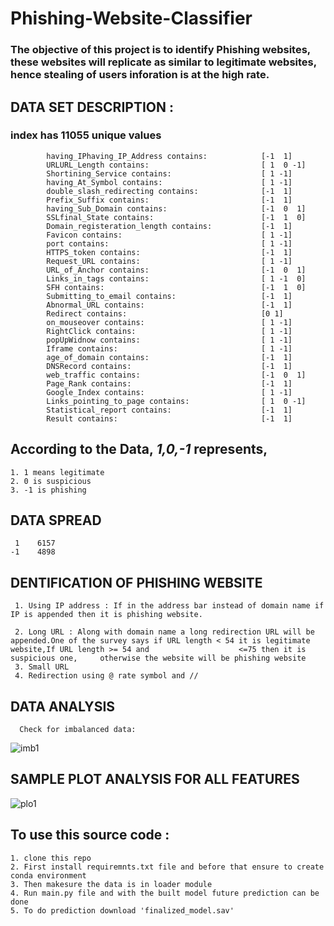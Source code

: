 # Phishing-Website-Classifier

### The objective of this project is to identify Phishing websites, these websites will replicate as similar to legitimate websites, hence stealing of users inforation is at the high rate.

## DATA SET DESCRIPTION :
### index has 11055 unique values
            having_IPhaving_IP_Address contains:			[-1  1]
            URLURL_Length contains:			                [ 1  0 -1]
            Shortining_Service contains:			        [ 1 -1]
            having_At_Symbol contains:			            [ 1 -1]
            double_slash_redirecting contains:			    [-1  1]
            Prefix_Suffix contains:			                [-1  1]
            having_Sub_Domain contains:			            [-1  0  1]
            SSLfinal_State contains:		            	[-1  1  0]
            Domain_registeration_length contains:			[-1  1]
            Favicon contains:			                    [ 1 -1]
            port contains:			                        [ 1 -1]
            HTTPS_token contains:			                [-1  1]
            Request_URL contains:			                [ 1 -1]
            URL_of_Anchor contains:			                [-1  0  1]
            Links_in_tags contains:			                [ 1 -1  0]
            SFH contains:			                        [-1  1  0]
            Submitting_to_email contains:			        [-1  1]
            Abnormal_URL contains:			                [-1  1]
            Redirect contains:			                    [0 1]
            on_mouseover contains:			                [ 1 -1]
            RightClick contains:			                [ 1 -1]
            popUpWidnow contains:			                [ 1 -1]
            Iframe contains:			                    [ 1 -1]
            age_of_domain contains:			                [-1  1]
            DNSRecord contains:			                    [-1  1]
            web_traffic contains:			                [-1  0  1]
            Page_Rank contains:			                    [-1  1]
            Google_Index contains:			                [ 1 -1]
            Links_pointing_to_page contains:			    [ 1  0 -1]
            Statistical_report contains:			        [-1  1]
            Result contains:			                    [-1  1]
         
 
 ## According to the Data, *1,0,-1* represents,
    1. 1 means legitimate
    2. 0 is suspicious
    3. -1 is phishing
    
 ## DATA SPREAD
     1    6157
    -1    4898
  ## DENTIFICATION OF PHISHING WEBSITE
     1.	Using IP address : If in the address bar instead of domain name if IP is appended then it is phishing website.

     2.	Long URL : Along with domain name a long redirection URL will be appended.One of the survey says if URL length < 54 it is legitimate website,If URL length >= 54 and                    <=75 then it is suspicious one, 	otherwise the website will be phishing website
     3.	Small URL 
     4.	Redirection using @ rate symbol and //

  
 ## DATA ANALYSIS
      Check for imbalanced data: 
 ![imb1](https://user-images.githubusercontent.com/65437198/110973102-cfc95f00-8382-11eb-8768-21160dddedf3.JPG)
 
 ## SAMPLE PLOT ANALYSIS FOR ALL FEATURES
 ![plo1](https://user-images.githubusercontent.com/65437198/110973306-1a4adb80-8383-11eb-8347-cfa5ed98d2e8.JPG)


    
 ## To use this source code :
    1. clone this repo
    2. First install requiremnts.txt file and before that ensure to create conda environment
    3. Then makesure the data is in loader module
    4. Run main.py file and with the built model future prediction can be done
    5. To do prediction download 'finalized_model.sav' 

